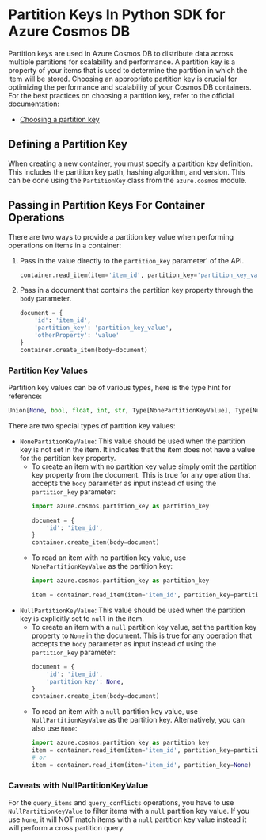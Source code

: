 # Partition Keys In Python SDK for Azure Cosmos DB
Partition keys are used in Azure Cosmos DB to distribute data across multiple partitions for scalability and performance. 
A partition key is a property of your items that is used to determine the partition in which the item will be stored. 
Choosing an appropriate partition key is crucial for optimizing the performance and scalability of your Cosmos DB containers.
For the best practices on choosing a partition key, refer to the official documentation:
- [Choosing a partition key](https://learn.microsoft.com/azure/cosmos-db/partitioning-overview#choose-a-partition-key)

## Defining a Partition Key
When creating a new container, you must specify a partition key definition. This includes the partition key path, hashing algorithm, and version. 
This can be done using the `PartitionKey` class from the `azure.cosmos` module.

## Passing in Partition Keys For Container Operations
There are two ways to provide a partition key value when performing operations on items in a container:
1. Pass in the value directly to the `partition_key` parameter' of the API. 
   ```python
   container.read_item(item='item_id', partition_key='partition_key_value')
   ```
1. Pass in a document that contains the partition key property through the `body` parameter. 
   ```python
   document = {
       'id': 'item_id',
       'partition_key': 'partition_key_value',
       'otherProperty': 'value'
   }
   container.create_item(body=document)
   ```
### Partition Key Values
Partition key values can be of various types, here is the type hint for reference:
```python
Union[None, bool, float, int, str, Type[NonePartitionKeyValue], Type[NullPartitionKeyValue], _Empty, _Undefined]
```
There are two special types of partition key values:
- `NonePartitionKeyValue`: This value should be used when the partition key is not set in the item. 
  It indicates that the item does not have a value for the partition key property.
  - To create an item with no partition key value simply omit the partition key property from the document. This is 
    true for any operation that accepts the `body` parameter as input instead of using the `partition_key` parameter:
    ```python
    import azure.cosmos.partition_key as partition_key

    document = {
        'id': 'item_id',
    }
    container.create_item(body=document)
    ```
  - To read an item with no partition key value, use `NonePartitionKeyValue` as the partition key:
    ```python
    import azure.cosmos.partition_key as partition_key

    item = container.read_item(item='item_id', partition_key=partition_key.NonePartitionKeyValue)
    ```
- `NullPartitionKeyValue`: This value should be used when the partition key is explicitly set to `null` in the item. 
  - To create an item with a `null` partition key value, set the partition key property to `None` in the document.
    This is true for any operation that accepts the `body` parameter as input instead of using the `partition_key` parameter:
    ```python
    document = {
        'id': 'item_id',
        'partition_key': None,
    }
    container.create_item(body=document)
    ```
  - To read an item with a `null` partition key value, use `NullPartitionKeyValue` as the partition key. 
  Alternatively, you can also use `None`:
    ```python
    import azure.cosmos.partition_key as partition_key
    item = container.read_item(item='item_id', partition_key=partition_key.NullPartitionKeyValue)
    # or
    item = container.read_item(item='item_id', partition_key=None)
    ```


### Caveats with NullPartitionKeyValue 
For the `query_items` and `query_conflicts` operations, you have to use `NullPartitionKeyValue` to filter items with a `null` partition key value.
If you use `None`, it will NOT match items with a `null` partition key value instead it will perform a cross partition query.


   
